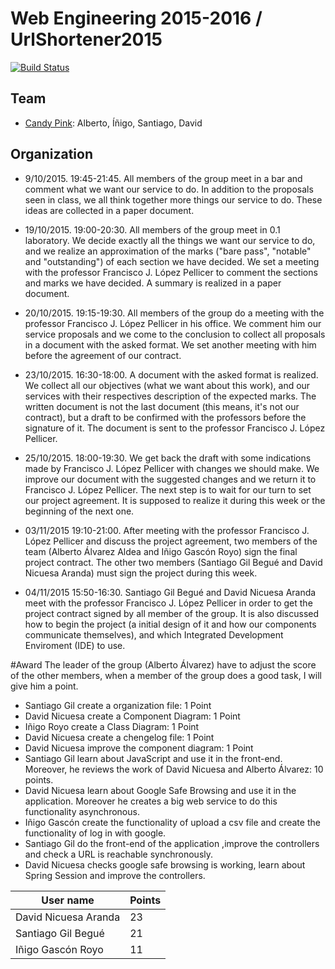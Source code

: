 # Web Engineering 2015-2016 / UrlShortener2015
[![Build Status](https://travis-ci.org/albert17/UrlShortener2015.svg)](https://travis-ci.org/albert17/UrlShortener2015)

## Team

* [Candy Pink](candy-pink): Alberto, Íñigo, Santiago, David

## Organization

* 9/10/2015. 19:45-21:45. All members of the group meet in a bar and comment what we want our service to do. In addition to the proposals seen in class, we all think together more things our service to do. These ideas are collected in a paper document.

* 19/10/2015. 19:00-20:30. All members of the group meet in 0.1 laboratory. We decide exactly all the things we want our service to do, and we realize an approximation of the marks ("bare pass", "notable" and "outstanding") of each section we have decided. We set a meeting with the professor Francisco J. López Pellicer to comment the sections and marks we have decided. A summary is realized in a paper document.

* 20/10/2015. 19:15-19:30. All members of the group do a meeting with the professor Francisco J. López Pellicer in his office. We comment him our service proposals and we come to the conclusion to collect all proposals in a document with the asked format. We set another meeting with him before the agreement of our contract.

* 23/10/2015. 16:30-18:00. A document with the asked format is realized. We collect all our objectives (what we want about this work), and our services with their respectives description of the expected marks. The written document is not the last document (this means, it's not our contract), but a draft to be confirmed with the professors before the signature of it. The document is sent to the professor Francisco J. López Pellicer.

* 25/10/2015. 18:00-19:30. We get back the draft with some indications made by Francisco J. López Pellicer with changes we should make. We improve our document with the suggested changes and we return it to Francisco J. López Pellicer. The next step is to wait for our turn to set our project agreement. It is supposed to realize it during this week or the beginning of the next one.

* 03/11/2015 19:10-21:00. After meeting with the professor Francisco J. López Pellicer and discuss the project agreement, two members of the team (Alberto Álvarez Aldea and Iñigo Gascón Royo) sign the final project contract. The other two members (Santiago Gil Begué and David Nicuesa Aranda) must sign the project during this week.

* 04/11/2015 15:50-16:30. Santiago Gil Begué and David Nicuesa Aranda meet with the professor Francisco J. López Pellicer in order to get the project contract signed by all member of the group. It is also discussed how to begin the project (a initial design of it and how our components communicate themselves), and which Integrated Development Enviroment (IDE) to use.

#Award 
The leader of the group (Alberto Álvarez) have to adjust the score of the other members, when a member of the group does a good task, I will give him a point.

* Santiago Gil create a organization file: 1 Point
* David Nicuesa create a Component Diagram: 1 Point
* Iñigo Royo create a Class Diagram: 1 Point
* David Nicuesa create a chengelog file: 1 Point
* David Nicuesa improve the component diagram: 1 Point
* Santiago Gil learn about JavaScript and use it in the front-end. Moreover, he reviews the work of David Nicuesa and Alberto        Álvarez: 10 points.
* David Nicuesa learn about Google Safe Browsing and use it in the application. Moreover he creates a big web service to do this functionality asynchronous.
* Iñigo Gascón create the functionality of upload a csv file and create the functionality of log in with google.
* Santiago Gil do the front-end of the application ,improve the controllers and check a URL is reachable synchronously.
* David Nicuesa checks google safe browsing is working, learn about Spring Session and improve the controllers.

User name            | Points
---------------------|-------
David Nicuesa Aranda | 23
Santiago Gil Begué   | 21
Iñigo Gascón Royo    | 11


